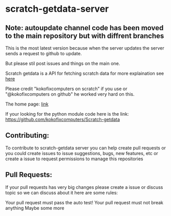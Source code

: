 # scratch-getdata-server

Note: autoupdate channel code has been moved to the main repository but with diffrent branches
-

This is the most latest version because when the server updates the server sends a request to github to update.

But please stil post issues and things on the main one.

Scratch getdata is a API for fetching scratch data for more explaination see <a href="https://scratch-get-data.kokoiscool.repl.co/why">here</a>

Please credit "kokofixcomputers on scratch" if you use or "@kokofixcomputers on github" he worked very hard on this. 

The home page: <a href="https://scratch-get-data.kokoiscool.repl.co">link</a>

If your looking for the python module code here is the link: https://github.com/kokofixcomputers/Scratch-getdata

Contributing:
------------

To contribute to scratch-getdata server you can help create pull requests or you could create issues to issue suggestions, bugs, new features, etc or create a issue to request permissions to manage this repositories

Pull Requests:
-

If your pull requests has very big changes please create a issue or discuss topic so we can discuss about it here are some rules:

Your pull request must pass the auto test!
Your pull request must not break anything
Maybe some more
